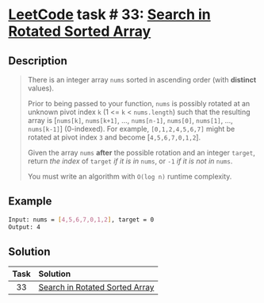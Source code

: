 # [LeetCode][leetcode] task # 33: [Search in Rotated Sorted Array][task]

Description
-----------

> There is an integer array `nums` sorted in ascending order
> (with **distinct** values).
> 
> Prior to being passed to your function,
> `nums` is possibly rotated at an unknown pivot index `k`
> (1 <= `k` < `nums.length`) such that the resulting array is
> [`nums[k]`, `nums[k+1]`, ..., `nums[n-1]`,
>  `nums[0]`, `nums[1]`, ..., `nums[k-1]`] (0-indexed).
> For example, `[0,1,2,4,5,6,7]` might be rotated
> at pivot index `3` and become [`4,5,6,7,0,1,2`].
>
> Given the array `nums` **after** the possible rotation
> and an integer `target`, return _the index_ of `target`
> _if it is in_ `nums`, or `-1` _if it is not in_ `nums`.
>
> You must write an algorithm with `O(log n)` runtime complexity.

Example
-------

```sh
Input: nums = [4,5,6,7,0,1,2], target = 0
Output: 4
```

Solution
--------

| Task | Solution                                   |
|:----:|:-------------------------------------------|
|  33  | [Search in Rotated Sorted Array][solution] |


[leetcode]: <http://leetcode.com/>
[task]: <https://leetcode.com/problems/search-in-rotated-sorted-array/>
[solution]: <https://github.com/wellaxis/praxis-leetcode/blob/main/src/main/java/com/witalis/praxis/leetcode/task/h1/p33/option/Practice.java>
